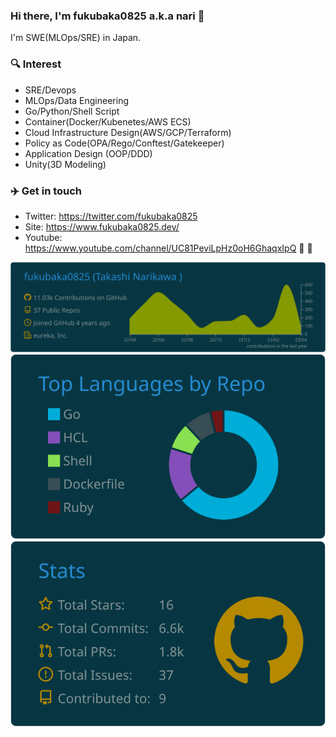 ### Hi there, I'm fukubaka0825 a.k.a nari 👋
I'm SWE(MLOps/SRE) in Japan.

### 🔍 Interest

* SRE/Devops
* MLOps/Data Engineering
* Go/Python/Shell Script
* Container(Docker/Kubenetes/AWS ECS)
* Cloud Infrastructure Design(AWS/GCP/Terraform)
* Policy as Code(OPA/Rego/Conftest/Gatekeeper)
* Application Design (OOP/DDD)
* Unity(3D Modeling)

### ✈️ Get in touch

* Twitter: https://twitter.com/fukubaka0825
* Site: https://www.fukubaka0825.dev/
* Youtube: https://www.youtube.com/channel/UC81PeviLpHz0oH6GhaqxIpQ :hamburger: :hamburger:


[![](https://raw.githubusercontent.com/fukubaka0825/fukubaka0825/main/profile-summary-card-output/solarized_dark/0-profile-details.svg)](https://github.com/vn7n24fzkq/github-profile-summary-cards)
[![](https://raw.githubusercontent.com/fukubaka0825/fukubaka0825/main/profile-summary-card-output/solarized_dark/1-repos-per-language.svg)](https://github.com/vn7n24fzkq/github-profile-summary-cards)
[![](https://raw.githubusercontent.com/fukubaka0825/fukubaka0825/main/profile-summary-card-output/solarized_dark/3-stats.svg)](https://github.com/vn7n24fzkq/github-profile-summary-cards)

